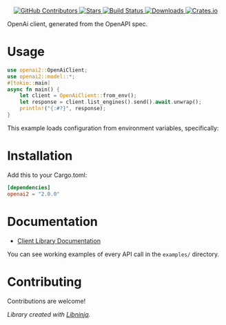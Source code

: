 <div id="top"></div>

<p align="center">
    <a href="https://github.com/libninjacom/openai-rs/graphs/contributors">
        <img src="https://img.shields.io/github/contributors/libninjacom/openai-rs.svg?style=flat-square" alt="GitHub Contributors" />
    </a>
    <a href="https://github.com/libninjacom/openai-rs/stargazers">
        <img src="https://img.shields.io/github/stars/libninjacom/openai-rs.svg?style=flat-square" alt="Stars" />
    </a>
    <a href="https://github.com/libninjacom/openai-rs/actions">
        <img src="https://img.shields.io/github/workflow/status/libninjacom/openai-rs/test?style=flat-square" alt="Build Status" />
    </a>
    
<a href="https://crates.io/crates/openai2">
    <img src="https://img.shields.io/crates/d/openai2?style=flat-square" alt="Downloads" />
</a>
<a href="https://crates.io/crates/openai2">
    <img src="https://img.shields.io/crates/v/openai2?style=flat-square" alt="Crates.io" />
</a>

</p>

OpenAi client, generated from the OpenAPI spec.

# Usage

```rust
use openai2::OpenAiClient;
use openai2::model::*;
#[tokio::main]
async fn main() {
    let client = OpenAiClient::from_env();
    let response = client.list_engines().send().await.unwrap();
    println!("{:#?}", response);
}

```

This example loads configuration from environment variables, specifically:



# Installation

Add this to your Cargo.toml:

```toml
[dependencies]
openai2 = "2.0.0"
```


# Documentation



* [Client Library Documentation](https://docs.rs/openai2)


You can see working examples of every API call in the `examples/` directory.

# Contributing

Contributions are welcome!

*Library created with [Libninja](https://www.libninja.com).*